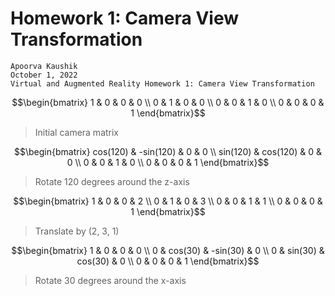 # Homework 1: Camera View Transformation 
```
Apoorva Kaushik
October 1, 2022
Virtual and Augmented Reality Homework 1: Camera View Transformation
```

$$\begin{bmatrix} 
1 & 0 & 0 & 0 \\ 
0 & 1 & 0 & 0 \\ 
0 & 0 & 1 & 0 \\
0 & 0 & 0 & 1
\end{bmatrix}$$
> Initial camera matrix

$$\begin{bmatrix} 
cos(120) & -sin(120) & 0 & 0 \\ 
sin(120) & cos(120) & 0 & 0 \\ 
0 & 0 & 1 & 0 \\
0 & 0 & 0 & 1
\end{bmatrix}$$
> Rotate 120 degrees around the z-axis

$$\begin{bmatrix} 
1 & 0 & 0 & 2 \\ 
0 & 1 & 0 & 3 \\ 
0 & 0 & 1 & 1 \\
0 & 0 & 0 & 1
\end{bmatrix}$$
> Translate by (2, 3, 1)


$$\begin{bmatrix} 
1 & 0 & 0 & 0 \\ 
0 & cos(30) & -sin(30) & 0 \\ 
0 & sin(30) & cos(30) & 0 \\
0 & 0 & 0 & 1
\end{bmatrix}$$
> Rotate 30 degrees around the x-axis